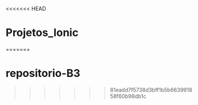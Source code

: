 <<<<<<< HEAD
# Projetos_Ionic
=======
# repositorio-B3
>>>>>>> 81eadd7f5738d3bff1b5b663991858f60b98db1c
